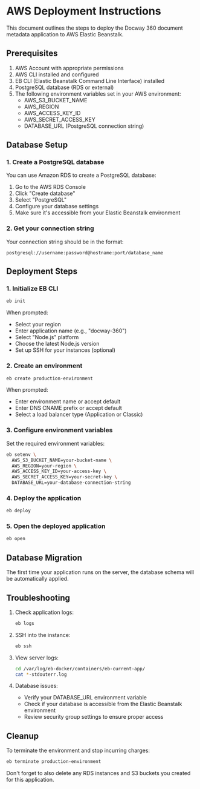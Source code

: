 # AWS Deployment Instructions

This document outlines the steps to deploy the Docway 360 document metadata application to AWS Elastic Beanstalk.

## Prerequisites

1. AWS Account with appropriate permissions
2. AWS CLI installed and configured
3. EB CLI (Elastic Beanstalk Command Line Interface) installed
4. PostgreSQL database (RDS or external)
5. The following environment variables set in your AWS environment:
   - AWS_S3_BUCKET_NAME
   - AWS_REGION
   - AWS_ACCESS_KEY_ID
   - AWS_SECRET_ACCESS_KEY
   - DATABASE_URL (PostgreSQL connection string)

## Database Setup

### 1. Create a PostgreSQL database

You can use Amazon RDS to create a PostgreSQL database:

1. Go to the AWS RDS Console
2. Click "Create database"
3. Select "PostgreSQL"
4. Configure your database settings
5. Make sure it's accessible from your Elastic Beanstalk environment

### 2. Get your connection string

Your connection string should be in the format:
```
postgresql://username:password@hostname:port/database_name
```

## Deployment Steps

### 1. Initialize EB CLI

```bash
eb init
```

When prompted:
- Select your region
- Enter application name (e.g., "docway-360")
- Select "Node.js" platform
- Choose the latest Node.js version
- Set up SSH for your instances (optional)

### 2. Create an environment

```bash
eb create production-environment
```

When prompted:
- Enter environment name or accept default
- Enter DNS CNAME prefix or accept default
- Select a load balancer type (Application or Classic)

### 3. Configure environment variables

Set the required environment variables:

```bash
eb setenv \
  AWS_S3_BUCKET_NAME=your-bucket-name \
  AWS_REGION=your-region \
  AWS_ACCESS_KEY_ID=your-access-key \
  AWS_SECRET_ACCESS_KEY=your-secret-key \
  DATABASE_URL=your-database-connection-string
```

### 4. Deploy the application

```bash
eb deploy
```

### 5. Open the deployed application

```bash
eb open
```

## Database Migration

The first time your application runs on the server, the database schema will be automatically applied.

## Troubleshooting

1. Check application logs:
   ```bash
   eb logs
   ```

2. SSH into the instance:
   ```bash
   eb ssh
   ```

3. View server logs:
   ```bash
   cd /var/log/eb-docker/containers/eb-current-app/
   cat *-stdouterr.log
   ```

4. Database issues:
   - Verify your DATABASE_URL environment variable
   - Check if your database is accessible from the Elastic Beanstalk environment
   - Review security group settings to ensure proper access

## Cleanup

To terminate the environment and stop incurring charges:

```bash
eb terminate production-environment
```

Don't forget to also delete any RDS instances and S3 buckets you created for this application.